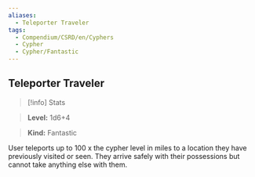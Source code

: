 ```yaml
---
aliases:
  - Teleporter Traveler
tags:
  - Compendium/CSRD/en/Cyphers
  - Cypher
  - Cypher/Fantastic
---
```

  
    
## Teleporter Traveler    
>[!info] Stats    
> **Level:** 1d6+4    
> **Kind:** Fantastic  
    
User teleports up to 100 x the cypher level in miles to a location they have previously visited or seen. They arrive safely with their possessions but cannot take anything else with them.